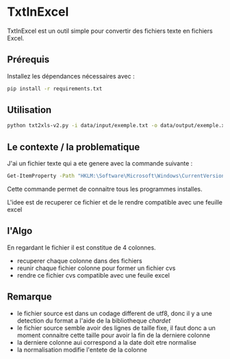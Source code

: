 # TxtInExcel

TxtInExcel est un outil simple pour convertir des fichiers texte en fichiers Excel.

## Prérequis

Installez les dépendances nécessaires avec :

```sh
pip install -r requirements.txt
```

## Utilisation


```sh
python txt2xls-v2.py -i data/input/exemple.txt -o data/output/exemple.xlsx -d ";"
```


## Le contexte / la problematique

J'ai un fichier texte qui a ete genere avec la commande suivante :

```sh
Get-ItemProperty -Path "HKLM:\Software\Microsoft\Windows\CurrentVersion\Uninstall\*" | Select-Object DisplayName, DisplayVersion, Publisher, InstallDate | Format-Table –AutoSize > scanpc.txt
```

Cette commande permet de connaitre tous les programmes installes.

L'idee est de recuperer ce fichier et de le rendre compatible avec une feuille excel


## l'Algo

En regardant le fichier il est constitue de 4 colonnes. 
- recuperer chaque colonne dans des fichiers
- reunir chaque fichier colonne pour former un fichier cvs
- rendre ce fichier cvs compatible avec une feuile excel

## Remarque

- le fichier source est dans un codage different de utf8, donc il y a une detection du format a l'aide de la bibliotheque *chardet*
- le fichier source semble avoir des lignes de taille fixe, il faut donc a un moment connaitre cette taille pour avoir la fin de la derniere colonne
- la derniere colonne aui correspond a la date doit etre normalise
- la normalisation modifie l'entete de la colonne 